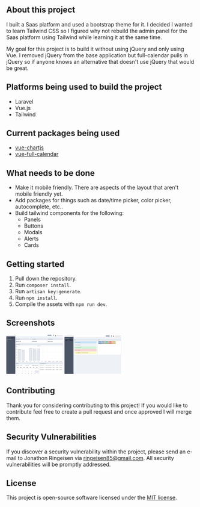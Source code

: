 ## About this project

I built a Saas platform and used a bootstrap theme for it. I decided I wanted to learn Tailwind CSS so I figured why not rebuild the admin panel for the Saas platform using Tailwind while learning it at the same time.

My goal for this project is to build it without using jQuery and only using Vue. I removed jQuery from the base application but full-calendar pulls in jQuery so if anyone knows an alternative that doesn't use jQuery that would be great.

## Platforms being used to build the project
* Laravel
* Vue.js
* Tailwind

## Current packages being used
* [vue-chartjs](https://vue-chartjs.org/)
* [vue-full-calendar](https://www.npmjs.com/package/vue-full-calendar)

## What needs to be done
* Make it mobile friendly. There are aspects of the layout that aren't mobile friendly yet.
* Add packages for things such as date/time picker, color picker, autocomplete, etc..
* Build tailwind components for the following:
    * Panels
    * Buttons
    * Modals
    * Alerts
    * Cards

## Getting started
1. Pull down the repository.
2. Run `composer install`.
3. Run `artisan key:generate`.
3. Run `npm install`.
4. Compile the assets with `npm run dev`.

## Screenshots
<img src="./public/images/screenshots/dashboard-screenshot.png?raw=true" width="30%">
<img src="./public/images/screenshots/ui-screenshot.png?raw=true" width="30%">

## Contributing

Thank you for considering contributing to this project! If you would like to contribute feel free to create a pull request and once approved I will merge them.

## Security Vulnerabilities

If you discover a security vulnerability within the project, please send an e-mail to Jonathon Ringeisen via [ringeisen85@gmail.com](mailto:ringeisen85@gmail.com). All security vulnerabilities will be promptly addressed.

## License

This project is open-source software licensed under the [MIT license](https://opensource.org/licenses/MIT).
